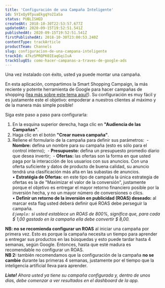 ```yaml
---
title: 'Configuración de una Campaña Inteligente'
id: 5YIxQy9TpuaEkgqYo2IaSa
status: PUBLISHED
createdAt: 2018-10-30T22:53:57.677Z
updatedAt: 2020-09-15T19:52:51.541Z
publishedAt: 2020-09-15T19:52:51.541Z
firstPublishedAt: 2018-10-30T23:00:53.240Z
contentType: trackArticle
productTeam: Channels
slug: configuracion-de-una-campana-inteligente
trackId: 47kz5PRQPK0IEaqGqiIuA
trackSlugES: como-hacer-campanas-a-traves-de-google-ads
---
```


Una vez instalado con éxito, usted ya puede montar una campaña.

En esta aplicación, compartimos la Smart Shopping Campaign, la más reciente y potente herramienta de Google para hacer campañas de shopping ([lea más sobre este tema aquí!](https://support.google.com/google-ads/answer/7457632?hl=es)). Su configuración es muy fácil y es justamente este el objetivo: empoderar a nuestros clientes al máximo y de la manera más simple posible!

Siga este paso a paso para configurarla:

1. En la esquina superior derecha, haga clic en __"Audiencia de las Campañas"__.
2. Haga clic en el botón __"Crear nueva campaña"__.
3. Rellene el formulario de la campaña para definir sus parámetros:
 - __Nombre:__ defina un nombre para su campaña (esto es sólo para el control interno);
 - __Presupuesto:__ defina un presupuesto promedio diario que desea invertir;
 - __Ofertas:__ las ofertas son la forma en que usted paga por la interacción de los usuarios con sus anuncios. Con una oferta suficiente y datos de producto de buena calidad, su anuncio tendrá una clasificación más alta en las subastas de anuncios.
    <br/>&bull; __Estratégia de Ofertas:__ en este tipo de campaña la única estrategia de ofertas es la de "Maximizar el valor de la conversión", justamente porque el objetivo es entregar el mayor retorno financiero posible por la inversión hecha, y no un mayor número de conversiones o clics.
    <br/>&bull; __Definir un retorno de la inversión en publicidad (ROAS) deseado:__ al marcar esta flag usted deberá definir qué ROAS debe perseguir la campaña.
    <br/>_`Ejemplo:` si usted establece un ROAS de 800%, significa que, para cada $ 1,00 gastado en la campaña ella debe convertir $ 8,00._

<div class="alert alert-warning">
<strong>NB: no se recomienda configurar un ROAS</strong> al iniciar una campaña por primera vez. Esto es porque la campaña necesita un tiempo para aprender a entregar sus productos en las búsquedas y esto puede tardar hasta 4 semanas, según Google. Entonces, hasta que esté madura es recomendable no configurar un ROAS.
</div>

<div class="alert alert-warning">
<strong>NB 2:</strong> también recomendamos que la configuración de la campaña <strong>no se cambie</strong> durante las primeras 4 semanas, justamente por el tiempo que la inteligencia artificial lleva para aprender.
</div>

*__Listo!__ Ahora usted ya tiene su campaña configurada y, dentro de unos días, debe comenzar a ver resultados en el dashboard de la app.*
